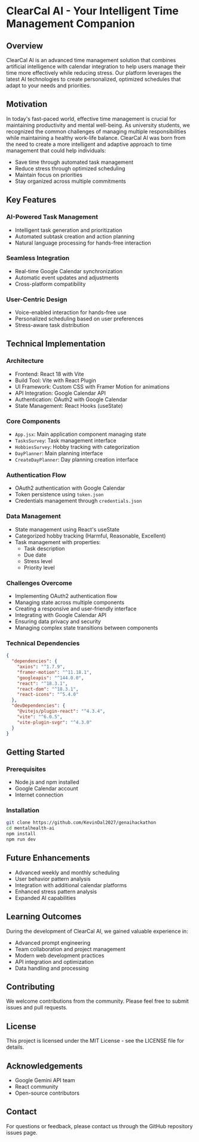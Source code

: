 # ClearCal AI - Your Intelligent Time Management Companion

## Overview
ClearCal AI is an advanced time management solution that combines artificial intelligence with calendar integration to help users manage their time more effectively while reducing stress. Our platform leverages the latest AI technologies to create personalized, optimized schedules that adapt to your needs and priorities.

## Motivation
In today's fast-paced world, effective time management is crucial for maintaining productivity and mental well-being. As university students, we recognized the common challenges of managing multiple responsibilities while maintaining a healthy work-life balance. ClearCal AI was born from the need to create a more intelligent and adaptive approach to time management that could help individuals:

- Save time through automated task management
- Reduce stress through optimized scheduling
- Maintain focus on priorities
- Stay organized across multiple commitments

## Key Features

### AI-Powered Task Management
- Intelligent task generation and prioritization
- Automated subtask creation and action planning
- Natural language processing for hands-free interaction

### Seamless Integration
- Real-time Google Calendar synchronization
- Automatic event updates and adjustments
- Cross-platform compatibility

### User-Centric Design
- Voice-enabled interaction for hands-free use
- Personalized scheduling based on user preferences
- Stress-aware task distribution

## Technical Implementation

### Architecture
- Frontend: React 18 with Vite
- Build Tool: Vite with React Plugin
- UI Framework: Custom CSS with Framer Motion for animations
- API Integration: Google Calendar API
- Authentication: OAuth2 with Google Calendar
- State Management: React Hooks (useState)

### Core Components
- `App.jsx`: Main application component managing state
- `TasksSurvey`: Task management interface
- `HobbiesSurvey`: Hobby tracking with categorization
- `DayPlanner`: Main planning interface
- `CreateDayPlanner`: Day planning creation interface

### Authentication Flow
- OAuth2 authentication with Google Calendar
- Token persistence using `token.json`
- Credentials management through `credentials.json`

### Data Management
- State management using React's useState
- Categorized hobby tracking (Harmful, Reasonable, Excellent)
- Task management with properties:
  - Task description
  - Due date
  - Stress level
  - Priority level

### Challenges Overcome
- Implementing OAuth2 authentication flow
- Managing state across multiple components
- Creating a responsive and user-friendly interface
- Integrating with Google Calendar API
- Ensuring data privacy and security
- Managing complex state transitions between components

### Technical Dependencies
```json
{
  "dependencies": {
    "axios": "^1.7.9",
    "framer-motion": "^11.18.1",
    "googleapis": "^144.0.0",
    "react": "^18.3.1",
    "react-dom": "^18.3.1",
    "react-icons": "^5.4.0"
  },
  "devDependencies": {
    "@vitejs/plugin-react": "^4.3.4",
    "vite": "^6.0.5",
    "vite-plugin-svgr": "^4.3.0"
  }
}
```

## Getting Started

### Prerequisites
- Node.js and npm installed
- Google Calendar account
- Internet connection

### Installation
```bash
git clone https://github.com/KevinDal2027/genaihackathon
cd mentalhealth-ai
npm install
npm run dev
```

## Future Enhancements
- Advanced weekly and monthly scheduling
- User behavior pattern analysis
- Integration with additional calendar platforms
- Enhanced stress pattern analysis
- Expanded AI capabilities

## Learning Outcomes
During the development of ClearCal AI, we gained valuable experience in:
- Advanced prompt engineering
- Team collaboration and project management
- Modern web development practices
- API integration and optimization
- Data handling and processing

## Contributing
We welcome contributions from the community. Please feel free to submit issues and pull requests.

## License
This project is licensed under the MIT License - see the LICENSE file for details.

## Acknowledgements
- Google Gemini API team
- React community
- Open-source contributors

## Contact
For questions or feedback, please contact us through the GitHub repository issues page.
